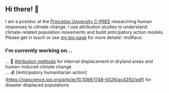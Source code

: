 ## Hi there! 👋

<!--
**geoliz/geoliz** is a ✨ _special_ ✨ repository because its `README.md` (this file) appears on your GitHub profile.

Here are some ideas to get you started:

- 🔭 I’m currently working on ...
- 🌱 I’m currently learning ...
- 👯 I’m looking to collaborate on ...
- 🤔 I’m looking for help with ...
- 💬 Ask me about ...
- 📫 How to reach me: ...
- 😄 Pronouns: ...
- ⚡ Fun fact: ...
-->

I am a postdoc at the [Princeton University C-PREE](https://cpree.princeton.edu/people/lisa-thalheimer) researching human responses to climate change. I use attribution studies to understand climate-related population movements and build anticipatory action models. Please get in touch or see [my bio page](https://lisathalheimer.github.io/) for more details! :trollface:


### I'm currently working on...

... :runner: [Attribution methods](http://pure.iiasa.ac.at/id/eprint/17149/) for internal displacement in dryland areas and human-induced climate change <br />
... :moneybag: [Anticipatory humanitarian action] (https://iopscience.iop.org/article/10.1088/1748-9326/ac4292/pdf) for disaster displaced populations <br />

